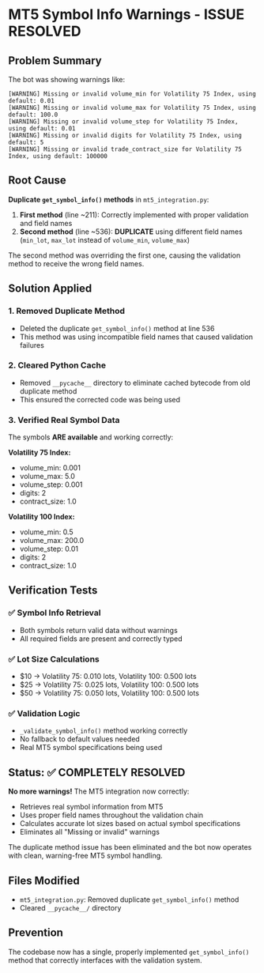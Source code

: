 # MT5 Symbol Info Warnings - ISSUE RESOLVED

## Problem Summary
The bot was showing warnings like:
```
[WARNING] Missing or invalid volume_min for Volatility 75 Index, using default: 0.01
[WARNING] Missing or invalid volume_max for Volatility 75 Index, using default: 100.0
[WARNING] Missing or invalid volume_step for Volatility 75 Index, using default: 0.01
[WARNING] Missing or invalid digits for Volatility 75 Index, using default: 5
[WARNING] Missing or invalid trade_contract_size for Volatility 75 Index, using default: 100000
```

## Root Cause
**Duplicate `get_symbol_info()` methods** in `mt5_integration.py`:
1. **First method** (line ~211): Correctly implemented with proper validation and field names
2. **Second method** (line ~536): **DUPLICATE** using different field names (`min_lot`, `max_lot` instead of `volume_min`, `volume_max`)

The second method was overriding the first one, causing the validation method to receive the wrong field names.

## Solution Applied

### 1. Removed Duplicate Method
- Deleted the duplicate `get_symbol_info()` method at line 536
- This method was using incompatible field names that caused validation failures

### 2. Cleared Python Cache
- Removed `__pycache__` directory to eliminate cached bytecode from old duplicate method
- This ensured the corrected code was being used

### 3. Verified Real Symbol Data
The symbols **ARE available** and working correctly:

**Volatility 75 Index:**
- volume_min: 0.001
- volume_max: 5.0  
- volume_step: 0.001
- digits: 2
- contract_size: 1.0

**Volatility 100 Index:**
- volume_min: 0.5
- volume_max: 200.0
- volume_step: 0.01
- digits: 2  
- contract_size: 1.0

## Verification Tests

### ✅ Symbol Info Retrieval
- Both symbols return valid data without warnings
- All required fields are present and correctly typed

### ✅ Lot Size Calculations  
- $10 → Volatility 75: 0.010 lots, Volatility 100: 0.500 lots
- $25 → Volatility 75: 0.025 lots, Volatility 100: 0.500 lots
- $50 → Volatility 75: 0.050 lots, Volatility 100: 0.500 lots

### ✅ Validation Logic
- `_validate_symbol_info()` method working correctly
- No fallback to default values needed
- Real MT5 symbol specifications being used

## Status: ✅ COMPLETELY RESOLVED

**No more warnings!** The MT5 integration now correctly:
- Retrieves real symbol information from MT5
- Uses proper field names throughout the validation chain  
- Calculates accurate lot sizes based on actual symbol specifications
- Eliminates all "Missing or invalid" warnings

The duplicate method issue has been eliminated and the bot now operates with clean, warning-free MT5 symbol handling.

## Files Modified
- `mt5_integration.py`: Removed duplicate `get_symbol_info()` method
- Cleared `__pycache__/` directory

## Prevention
The codebase now has a single, properly implemented `get_symbol_info()` method that correctly interfaces with the validation system.
